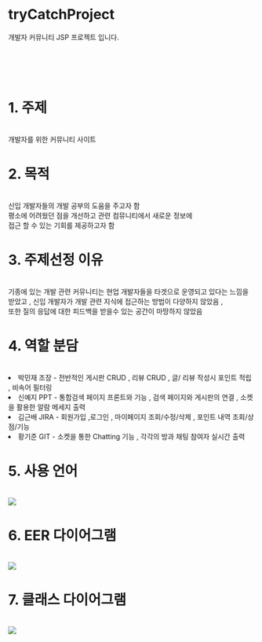 # tryCatchProject
개발자 커뮤니티 JSP 프로젝트 입니다.
<h1></h1></br>
</br>
<h1>1. 주제</h1></br>
개발자를 위한 커뮤니티 사이트</br>
<h1>2. 목적</h1></br>
신입 개발자들의 개발 공부의 도움을 주고자 함</br>
평소에 어려웠던 점을 개선하고 관련 컴뮤니티에서 새로운 정보에</br>
접근 할 수 있는 기회를 제공하고자 함</br>
<h1>3. 주제선정 이유</h1></br>
기종에 있는 개발 관련 커뮤니티는 현업 개발자들을 타겟으로 운영되고 있다는 느낌을 받았고 , 
신입 개발자가 개발 관련 지식에 접근하는 방법이 다양하지 않았음 , </br>
또한 질의 응답에 대한 피드백을 받을수 있는 공간이 마땅하지 않았음</br>
<h1>4. 역할 분담</h1></br>
<li>박민재 조장 - 전반적인 게시판 CRUD , 리뷰 CRUD , 글/ 리뷰 작성시 포인트 적립 , 비속어 필터링</li>
<li>신예지 PPT - 통합검색 페이지 프론트와 기능 , 검색 페이지와 게시판의 연결 , 소켓을 활용한 알람 메세지 출력</li>
<li>김근배 JIRA - 회원가입 ,로그인 , 마이페이지 조회/수정/삭제 , 포인트 내역 조회/상점/기능</li>
<li>황기준 GIT - 소켓을 통한 Chatting 기능 , 각각의 방과 채팅 참여자 실시간 출력</li>
<h1>5. 사용 언어</h1></br>
<img src="https://github.com/minj2306/tryCatchProject/assets/135796939/6273dc4e-f0c4-4f4e-addf-f13307347442">
<h1>6. EER 다이어그램</h1></br>
<img src="https://github.com/minj2306/tryCatchProject/assets/135796939/1e5fb743-b547-4767-9426-4181018e904b">
<h1>7. 클래스 다이어그램</h1></br>
<img src="https://github.com/minj2306/tryCatchProject/assets/135796939/b657d9a7-e239-4f36-9d44-d8e744ebdd70">
